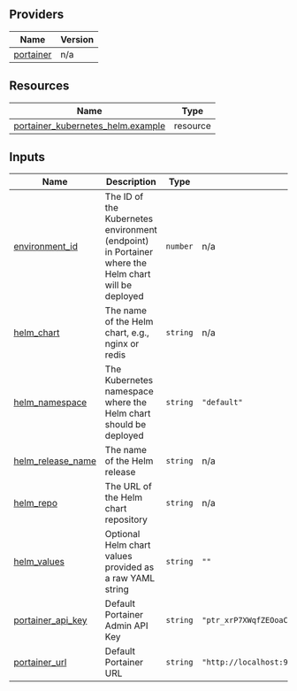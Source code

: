 <!-- BEGIN_TF_DOCS -->


## Providers

| Name | Version |
|------|---------|
| <a name="provider_portainer"></a> [portainer](#provider\_portainer) | n/a |

## Resources

| Name | Type |
|------|------|
| [portainer_kubernetes_helm.example](https://registry.terraform.io/providers/grulicht/portainer/latest/docs/resources/kubernetes_helm) | resource |

## Inputs

| Name | Description | Type | Default | Required |
|------|-------------|------|---------|:--------:|
| <a name="input_environment_id"></a> [environment\_id](#input\_environment\_id) | The ID of the Kubernetes environment (endpoint) in Portainer where the Helm chart will be deployed | `number` | n/a | yes |
| <a name="input_helm_chart"></a> [helm\_chart](#input\_helm\_chart) | The name of the Helm chart, e.g., nginx or redis | `string` | n/a | yes |
| <a name="input_helm_namespace"></a> [helm\_namespace](#input\_helm\_namespace) | The Kubernetes namespace where the Helm chart should be deployed | `string` | `"default"` | no |
| <a name="input_helm_release_name"></a> [helm\_release\_name](#input\_helm\_release\_name) | The name of the Helm release | `string` | n/a | yes |
| <a name="input_helm_repo"></a> [helm\_repo](#input\_helm\_repo) | The URL of the Helm chart repository | `string` | n/a | yes |
| <a name="input_helm_values"></a> [helm\_values](#input\_helm\_values) | Optional Helm chart values provided as a raw YAML string | `string` | `""` | no |
| <a name="input_portainer_api_key"></a> [portainer\_api\_key](#input\_portainer\_api\_key) | Default Portainer Admin API Key | `string` | `"ptr_xrP7XWqfZEOoaCJRu5c8qKaWuDtVc2Zb07Q5g22YpS8="` | no |
| <a name="input_portainer_url"></a> [portainer\_url](#input\_portainer\_url) | Default Portainer URL | `string` | `"http://localhost:9000"` | no |
<!-- END_TF_DOCS -->